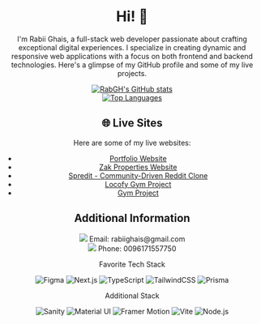 <!DOCTYPE html>
<html lang="en">
<head>
    <meta charset="UTF-8">
    <meta name="viewport" content="width=device-width, initial-scale=1.0">
</head>
<body>
    <div style="text-align: center;">
        <h1>Hi! 👋</h1>
        <p>I'm Rabii Ghais, a full-stack web developer passionate about crafting exceptional digital experiences. I specialize in creating dynamic and responsive web applications with a focus on both frontend and backend technologies. Here's a glimpse of my GitHub profile and some of my live projects.</p>
        <div>
            <a href="https://github.com/RabGH/github-readme-stats">
                <img src="https://github-readme-stats.vercel.app/api?username=RabGH&show_icons=true&bg_color=00000000&rank_icon=github" alt="RabGH's GitHub stats">
            </a>
        </div>
        <a href="https://github.com/RabGH/github-readme-stats">
            <img src="https://github-readme-stats.vercel.app/api/top-langs/?username=RabGH&layout=compact&bg_color=00000000" alt="Top Languages">
        </a>
        <h2>🌐 Live Sites</h2>
        <p>Here are some of my live websites:</p>
        <ul>
            <li><a href="https://rabiighais.vercel.app/">Portfolio Website</a></li>
            <li><a href="https://zakpropertiesclient.vercel.app/">Zak Properties Website</a></li>
            <li><a href="https://spredit.vercel.app/">Spredit - Community-Driven Reddit Clone</a></li>
            <li><a href="https://locofygymproject.vercel.app/">Locofy Gym Project</a></li>
            <li><a href="https://gymproject-five.vercel.app/">Gym Project</a></li>
        </ul>
    </div>
    <div style="text-align: center;">
        <h2>Additional Information</h2>
        <p>
            <img src="https://img.icons8.com/material-rounded/24/000000/email.png"/>
            Email: rabiighais@gmail.com
            <br>
            <img src="https://img.icons8.com/material-rounded/24/000000/phone--v1.png"/>
            Phone: 0096171557750
        </p>
        <p>Favorite Tech Stack</p>
        <p>
            <img src="https://img.shields.io/badge/Figma-%23F24E1E.svg?style=for-the-badge&logo=figma&logoColor=white" alt="Figma">
            <img src="https://img.shields.io/badge/Next.js-%23000000.svg?style=for-the-badge&logo=next.js&logoColor=white" alt="Next.js">
            <img src="https://img.shields.io/badge/TypeScript-%23007ACC.svg?style=for-the-badge&logo=typescript&logoColor=white" alt="TypeScript">
            <img src="https://img.shields.io/badge/TailwindCSS-%2338B2AC.svg?style=for-the-badge&logo=tailwind-css&logoColor=white" alt="TailwindCSS">
            <img src="https://img.shields.io/badge/Prisma-%233982CE.svg?style=for-the-badge&logo=Prisma&logoColor=white" alt="Prisma">
        </p>
        <p>Additional Stack</p>
        <p>
            <img src="https://img.shields.io/badge/Sanity-%23000000.svg?style=for-the-badge&logo=sanity&logoColor=white" alt="Sanity">
            <img src="https://img.shields.io/badge/Material UI-%230081CB.svg?style=for-the-badge&logo=material-ui&logoColor=white" alt="Material UI">
            <img src="https://img.shields.io/badge/Framer Motion-%23000000.svg?style=for-the-badge&logo=framer&logoColor=purple" alt="Framer Motion">
            <img src="https://img.shields.io/badge/Vite-%232C3E50.svg?style=for-the-badge&logo=vite&logoColor=white" alt="Vite">
            <img src="https://img.shields.io/badge/Node.js-%23339933.svg?style=for-the-badge&logo=node.js&logoColor=white" alt="Node.js">
        </p>
    </div>
</body>
</html>
